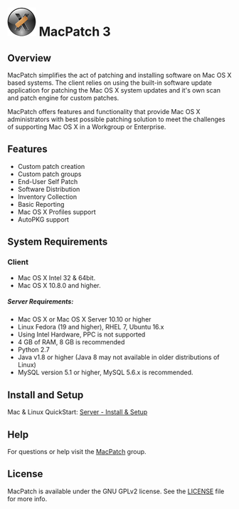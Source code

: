 # ![MPLogo](Docs/Images/MPLogo_64x64.png "MPLogo") MacPatch 3



## Overview
MacPatch simplifies the act of patching and installing software on Mac OS X based systems. The client relies on using the built-in software update application for patching the Mac OS X system updates and it's own scan and patch engine for custom patches. 

MacPatch offers features and functionality that provide Mac OS X administrators with best possible patching solution to meet the challenges of supporting Mac OS X in a Workgroup or Enterprise.

## Features

* Custom patch creation
* Custom patch groups
* End-User Self Patch
* Software Distribution
* Inventory Collection
* Basic Reporting
* Mac OS X Profiles support
* AutoPKG support

## System Requirements

### Client
* Mac OS X Intel 32 & 64bit.  
* Mac OS X 10.8.0 and higher.

##### Server Requirements:
* Mac OS X or Mac OS X Server 10.10 or higher 
* Linux Fedora (19 and higher), RHEL 7, Ubuntu 16.x
* Using Intel Hardware, PPC is not supported
* 4 GB of RAM, 8 GB is recommended
* Python 2.7
* Java v1.8 or higher (Java 8 may not available in older distributions of Linux)
* MySQL version 5.1 or higher, MySQL 5.6.x is recommended.

## Install and Setup

Mac & Linux QuickStart: [Server - Install & Setup](Docs/Server%20-%20Install%20&%20Setup.md)

## Help
For questions or help visit the [MacPatch](https://groups.google.com/d/forum/macpatch) group.

## License

MacPatch is available under the GNU GPLv2 license. See the [LICENSE](LICENSE "License") file for more info.
